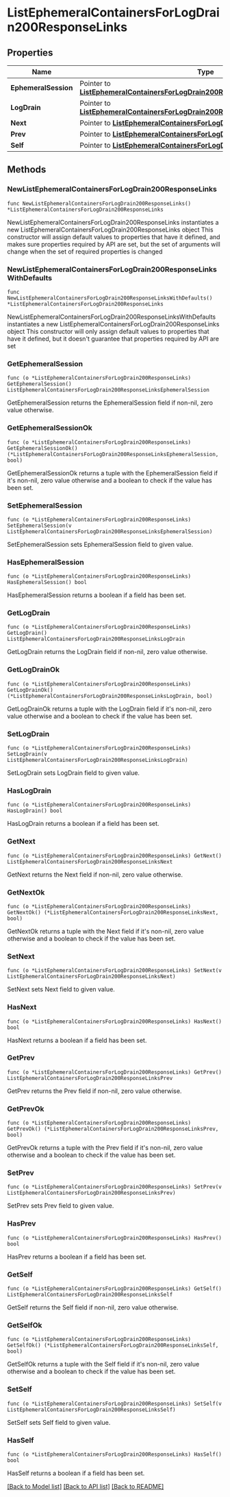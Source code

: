 # ListEphemeralContainersForLogDrain200ResponseLinks

## Properties

Name | Type | Description | Notes
------------ | ------------- | ------------- | -------------
**EphemeralSession** | Pointer to [**ListEphemeralContainersForLogDrain200ResponseLinksEphemeralSession**](ListEphemeralContainersForLogDrain200ResponseLinksEphemeralSession.md) |  | [optional] 
**LogDrain** | Pointer to [**ListEphemeralContainersForLogDrain200ResponseLinksLogDrain**](ListEphemeralContainersForLogDrain200ResponseLinksLogDrain.md) |  | [optional] 
**Next** | Pointer to [**ListEphemeralContainersForLogDrain200ResponseLinksNext**](ListEphemeralContainersForLogDrain200ResponseLinksNext.md) |  | [optional] 
**Prev** | Pointer to [**ListEphemeralContainersForLogDrain200ResponseLinksPrev**](ListEphemeralContainersForLogDrain200ResponseLinksPrev.md) |  | [optional] 
**Self** | Pointer to [**ListEphemeralContainersForLogDrain200ResponseLinksSelf**](ListEphemeralContainersForLogDrain200ResponseLinksSelf.md) |  | [optional] 

## Methods

### NewListEphemeralContainersForLogDrain200ResponseLinks

`func NewListEphemeralContainersForLogDrain200ResponseLinks() *ListEphemeralContainersForLogDrain200ResponseLinks`

NewListEphemeralContainersForLogDrain200ResponseLinks instantiates a new ListEphemeralContainersForLogDrain200ResponseLinks object
This constructor will assign default values to properties that have it defined,
and makes sure properties required by API are set, but the set of arguments
will change when the set of required properties is changed

### NewListEphemeralContainersForLogDrain200ResponseLinksWithDefaults

`func NewListEphemeralContainersForLogDrain200ResponseLinksWithDefaults() *ListEphemeralContainersForLogDrain200ResponseLinks`

NewListEphemeralContainersForLogDrain200ResponseLinksWithDefaults instantiates a new ListEphemeralContainersForLogDrain200ResponseLinks object
This constructor will only assign default values to properties that have it defined,
but it doesn't guarantee that properties required by API are set

### GetEphemeralSession

`func (o *ListEphemeralContainersForLogDrain200ResponseLinks) GetEphemeralSession() ListEphemeralContainersForLogDrain200ResponseLinksEphemeralSession`

GetEphemeralSession returns the EphemeralSession field if non-nil, zero value otherwise.

### GetEphemeralSessionOk

`func (o *ListEphemeralContainersForLogDrain200ResponseLinks) GetEphemeralSessionOk() (*ListEphemeralContainersForLogDrain200ResponseLinksEphemeralSession, bool)`

GetEphemeralSessionOk returns a tuple with the EphemeralSession field if it's non-nil, zero value otherwise
and a boolean to check if the value has been set.

### SetEphemeralSession

`func (o *ListEphemeralContainersForLogDrain200ResponseLinks) SetEphemeralSession(v ListEphemeralContainersForLogDrain200ResponseLinksEphemeralSession)`

SetEphemeralSession sets EphemeralSession field to given value.

### HasEphemeralSession

`func (o *ListEphemeralContainersForLogDrain200ResponseLinks) HasEphemeralSession() bool`

HasEphemeralSession returns a boolean if a field has been set.

### GetLogDrain

`func (o *ListEphemeralContainersForLogDrain200ResponseLinks) GetLogDrain() ListEphemeralContainersForLogDrain200ResponseLinksLogDrain`

GetLogDrain returns the LogDrain field if non-nil, zero value otherwise.

### GetLogDrainOk

`func (o *ListEphemeralContainersForLogDrain200ResponseLinks) GetLogDrainOk() (*ListEphemeralContainersForLogDrain200ResponseLinksLogDrain, bool)`

GetLogDrainOk returns a tuple with the LogDrain field if it's non-nil, zero value otherwise
and a boolean to check if the value has been set.

### SetLogDrain

`func (o *ListEphemeralContainersForLogDrain200ResponseLinks) SetLogDrain(v ListEphemeralContainersForLogDrain200ResponseLinksLogDrain)`

SetLogDrain sets LogDrain field to given value.

### HasLogDrain

`func (o *ListEphemeralContainersForLogDrain200ResponseLinks) HasLogDrain() bool`

HasLogDrain returns a boolean if a field has been set.

### GetNext

`func (o *ListEphemeralContainersForLogDrain200ResponseLinks) GetNext() ListEphemeralContainersForLogDrain200ResponseLinksNext`

GetNext returns the Next field if non-nil, zero value otherwise.

### GetNextOk

`func (o *ListEphemeralContainersForLogDrain200ResponseLinks) GetNextOk() (*ListEphemeralContainersForLogDrain200ResponseLinksNext, bool)`

GetNextOk returns a tuple with the Next field if it's non-nil, zero value otherwise
and a boolean to check if the value has been set.

### SetNext

`func (o *ListEphemeralContainersForLogDrain200ResponseLinks) SetNext(v ListEphemeralContainersForLogDrain200ResponseLinksNext)`

SetNext sets Next field to given value.

### HasNext

`func (o *ListEphemeralContainersForLogDrain200ResponseLinks) HasNext() bool`

HasNext returns a boolean if a field has been set.

### GetPrev

`func (o *ListEphemeralContainersForLogDrain200ResponseLinks) GetPrev() ListEphemeralContainersForLogDrain200ResponseLinksPrev`

GetPrev returns the Prev field if non-nil, zero value otherwise.

### GetPrevOk

`func (o *ListEphemeralContainersForLogDrain200ResponseLinks) GetPrevOk() (*ListEphemeralContainersForLogDrain200ResponseLinksPrev, bool)`

GetPrevOk returns a tuple with the Prev field if it's non-nil, zero value otherwise
and a boolean to check if the value has been set.

### SetPrev

`func (o *ListEphemeralContainersForLogDrain200ResponseLinks) SetPrev(v ListEphemeralContainersForLogDrain200ResponseLinksPrev)`

SetPrev sets Prev field to given value.

### HasPrev

`func (o *ListEphemeralContainersForLogDrain200ResponseLinks) HasPrev() bool`

HasPrev returns a boolean if a field has been set.

### GetSelf

`func (o *ListEphemeralContainersForLogDrain200ResponseLinks) GetSelf() ListEphemeralContainersForLogDrain200ResponseLinksSelf`

GetSelf returns the Self field if non-nil, zero value otherwise.

### GetSelfOk

`func (o *ListEphemeralContainersForLogDrain200ResponseLinks) GetSelfOk() (*ListEphemeralContainersForLogDrain200ResponseLinksSelf, bool)`

GetSelfOk returns a tuple with the Self field if it's non-nil, zero value otherwise
and a boolean to check if the value has been set.

### SetSelf

`func (o *ListEphemeralContainersForLogDrain200ResponseLinks) SetSelf(v ListEphemeralContainersForLogDrain200ResponseLinksSelf)`

SetSelf sets Self field to given value.

### HasSelf

`func (o *ListEphemeralContainersForLogDrain200ResponseLinks) HasSelf() bool`

HasSelf returns a boolean if a field has been set.


[[Back to Model list]](../README.md#documentation-for-models) [[Back to API list]](../README.md#documentation-for-api-endpoints) [[Back to README]](../README.md)


